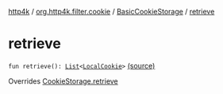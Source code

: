 [http4k](../../index.md) / [org.http4k.filter.cookie](../index.md) / [BasicCookieStorage](index.md) / [retrieve](./retrieve.md)

# retrieve

`fun retrieve(): `[`List`](https://kotlinlang.org/api/latest/jvm/stdlib/kotlin.collections/-list/index.html)`<`[`LocalCookie`](../-local-cookie/index.md)`>` [(source)](https://github.com/http4k/http4k/blob/master/http4k-core/src/main/kotlin/org/http4k/filter/cookie/clientCookies.kt#L28)

Overrides [CookieStorage.retrieve](../-cookie-storage/retrieve.md)

